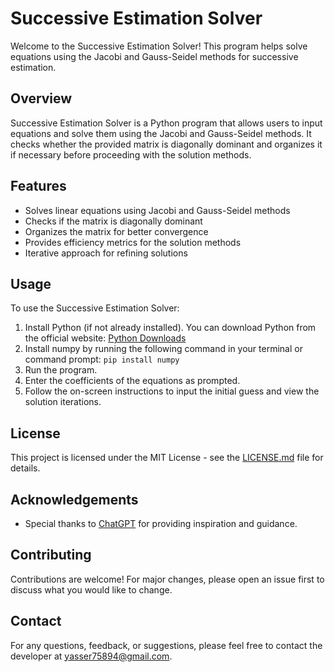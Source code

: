# Successive Estimation Solver

Welcome to the Successive Estimation Solver! This program helps solve equations using the Jacobi and Gauss-Seidel methods for successive estimation.

## Overview

Successive Estimation Solver is a Python program that allows users to input equations and solve them using the Jacobi and Gauss-Seidel methods. It checks whether the provided matrix is diagonally dominant and organizes it if necessary before proceeding with the solution methods.

## Features

- Solves linear equations using Jacobi and Gauss-Seidel methods
- Checks if the matrix is diagonally dominant
- Organizes the matrix for better convergence
- Provides efficiency metrics for the solution methods
- Iterative approach for refining solutions

## Usage

To use the Successive Estimation Solver:

1. Install Python (if not already installed). You can download Python from the official website: [Python Downloads](https://www.python.org/downloads/)
2. Install numpy by running the following command in your terminal or command prompt:
`pip install numpy`
3. Run the program.
4. Enter the coefficients of the equations as prompted.
5. Follow the on-screen instructions to input the initial guess and view the solution iterations.

## License

This project is licensed under the MIT License - see the [LICENSE.md](LICENSE.md) file for details.

## Acknowledgements

- Special thanks to [ChatGPT](https://github.com/openai/gpt-3.5) for providing inspiration and guidance.

## Contributing

Contributions are welcome! For major changes, please open an issue first to discuss what you would like to change.

## Contact

For any questions, feedback, or suggestions, please feel free to contact the developer at [yasser75894@gmail.com](mailto:yasser75894@gmail.com).
